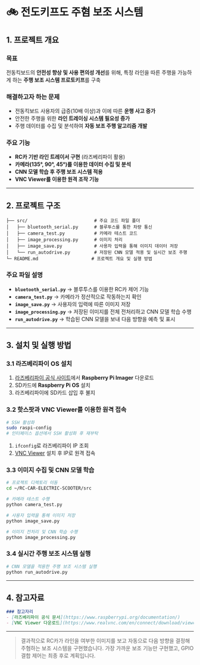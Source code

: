 # 🚲 전도키프도 주혐 보조 시스템

## 1. 프로젝트 개요
### 목표
전동킥보드의 **안전성 향상 및 사용 편의성 개선**를 위해, 특정 라인을 따른 주행을 가능하게 하는 **주행 보조 시스템 프로토키프**를 구축

### 해결하고자 하는 문제
- 전동킥보드 사용자의 급증(10배 이상)과 이에 따른 **운행 사고 증가**
- 안전한 주행을 위한 **라인 트레이싱 시스템 필요성 증가**
- 주행 데이터를 수집 및 분석하여 **자동 보조 주행 알고리즘 개발**

### 주요 기능
- **RC카 기반 라인 트레이서 구현** (라즈베리파이 활용)
- **카메라(135°, 90°, 45°)를 이용한 데이터 수집 및 분석**
- **CNN 모델 학습 후 주행 보조 시스템 적용**
- **VNC Viewer를 이용한 원격 조작 기능**

---

## 2. 프로젝트 구조
```plaintext
├── src/                         # 주요 코드 파일 폴더
│   ├── bluetooth_serial.py      # 블루투스를 통한 차량 통신
│   ├── camera_test.py           # 카메라 테스트 코드
│   ├── image_processing.py      # 이미지 처리
│   ├── image_save.py            # 사용자 입력을 통해 이미지 데이터 저장
│   └── run_autodrive.py         # 저장된 CNN 모델 적용 및 실시간 보조 주행
└─ README.md                    # 프로젝트 개요 및 실행 방법
```

### 주요 파일 설명  
- **`bluetooth_serial.py`** → 블루투스를 이용한 RC카 제어 기능  
- **`camera_test.py`** → 카메라가 정산적으로 작동하는지 확인  
- **`image_save.py`** → 사용자의 입력에 따른 이미지 저장
- **`image_processing.py`** → 저장된 이미지를 전체 전처리하고 CNN 모델 학습 수행
- **`run_autodrive.py`** → 학습된 CNN 모델을 보내 다음 방향을 예측 및 표시

---

## 3. 설치 및 실행 방법
### 3.1 라즈베리파이 OS 설치
1. [라즈베리파이 공식 사이트](https://www.raspberrypi.org/software/)에서 **Raspberry Pi Imager** 다운로드
2. SD카드에 **Raspberry Pi OS** 설치
3. 라즈베리파이에 SD카드 삽입 후 불지

### 3.2 핫스팟과 VNC Viewer를 이용한 원격 접속
```bash
# SSH 활성화
sudo raspi-config
# 인터페이스 옵션에서 SSH 활성화 후 재부탁
```
1. `ifconfig`로 라즈베리파이 IP 조회
2. [VNC Viewer](https://www.realvnc.com/en/connect/download/viewer/) 설치 후 IP로 원격 접속

### 3.3 이미지 수집 및 CNN 모델 학습
```bash
# 프로젝트 디렉토리 이동
cd ~/RC-CAR-ELECTRIC-SCOOTER/src

# 카메라 테스트 수행
python camera_test.py

# 사용자 입력을 통해 이미지 저장
python image_save.py

# 이미지 전처리 및 CNN 학습 수행
python image_processing.py
```

### 3.4 실시간 주행 보조 시스템 실행
```bash
# CNN 모델을 적용한 주행 보조 시스템 실행
python run_autodrive.py
```

---

## 4. 참고자료
```markdown
### 참고자리
- [라즈베리파이 공식 문서](https://www.raspberrypi.org/documentation/)
- [VNC Viewer 다운로드](https://www.realvnc.com/en/connect/download/viewer/)
```

---

> 결과적으로 RC카가 라인을 여부한 이미지를 보고 자동으로 다음 방향을 결정해 주혐하는 보조 시스템을 구현했습니다.
> 가장 가까운 보조 기능만 구현했고, GPIO 결합 제어는 최종 후로 계획입니다.
